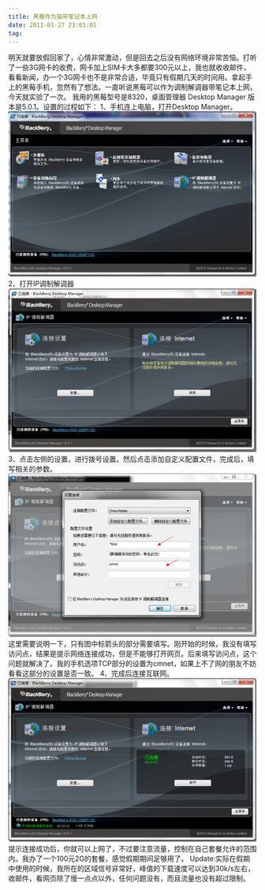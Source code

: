 ```yaml
---
title: 黑莓作为猫带笔记本上网
date: 2011-01-27 23:01:01
tag: 
---
```


明天就要放假回家了，心情非常激动，但是回去之后没有网络环境非常苦恼。打听了一些3G网卡的收费，网卡加上SIM卡大多都要300元以上，我也就收收邮件，看看新闻，办一个3G网卡也不是非常合适，毕竟只有假期几天的时间用。拿起手上的黑莓手机，忽然有了想法。一直听说黑莓可以作为调制解调器带笔记本上网，今天就实验了一次。
我用的黑莓型号是8320，桌面管理器 Desktop Manager 版本是5.0.1。设置的过程如下：
1、手机连上电脑，打开Desktop Manager。
[![](./20110127-blackberry-meodern/201101272300485063.png)](http://images.cnblogs.com/cnblogs_com/cocowool/201101/201101272300429976.png)
2、打开IP调制解调器
[![](./20110127-blackberry-meodern/201101272301056323.png)](http://images.cnblogs.com/cnblogs_com/cocowool/201101/201101272300586120.png)
3、点击左侧的设置，进行拨号设置。然后点击添加自定义配置文件，完成后，填写相关的参数。
[![](./20110127-blackberry-meodern/201101272301152953.png)](http://images.cnblogs.com/cnblogs_com/cocowool/201101/201101272301102457.png)
这里需要说明一下，只有图中标箭头的部分需要填写。刚开始的时候，我没有填写访问点，结果是提示网络连接成功，但是不能够打开网页。后来填写访问点，这个问题就解决了。我的手机选项TCP部分的设置为cmnet，如果上不了网的朋友不妨看看这部分的设置是否一致。
4、完成后连接互联网。
[![](./20110127-blackberry-meodern/201101272301285702.png)](http://images.cnblogs.com/cnblogs_com/cocowool/201101/201101272301223123.png)
提示连接成功后，你就可以上网了，不过要注意流量，控制在自己套餐允许的范围内。我办了一个100元2G的套餐，感觉假期期间足够用了。
Update:实际在假期中使用的时候，我所在的区域信号非常好，峰值的下载速度可以达到30k/s左右，收邮件，看网页除了慢一点点以外，任何问题没有，而且流量也没有超过限制。













